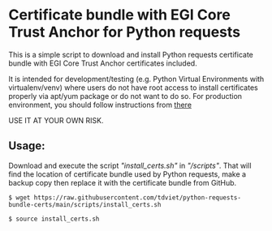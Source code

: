 # Certificate bundle with EGI Core Trust Anchor for Python requests

This is a simple script to download and install Python requests certificate bundle with EGI Core
Trust Anchor certificates included.

It is intended for development/testing (e.g. Python Virtual Environments with virtualenv/venv) where
users do not have root access to install certificates properly via apt/yum package or do not want to do so. 
For production environment, you should follow instructions from
[there](https://github.com/tdviet/python-requests-bundle-certs/docs/Install_certificates.md)

USE IT AT YOUR OWN RISK.

## Usage: 

Download and execute the script *"install_certs.sh"* in *"/scripts"*. That will find the location of certificate bundle
used by Python requests, make a backup copy then replace it with the certificate bundle from GitHub.

`$ wget https://raw.githubusercontent.com/tdviet/python-requests-bundle-certs/main/scripts/install_certs.sh`

`$ source install_certs.sh`
